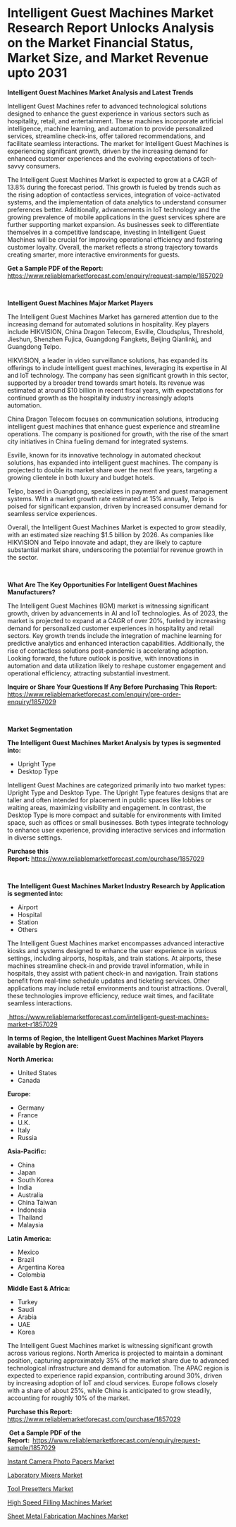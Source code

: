 <p><h1>Intelligent Guest Machines Market Research Report Unlocks Analysis on the Market Financial Status, Market Size, and Market Revenue upto 2031</h1></p><p><strong>Intelligent Guest Machines Market Analysis and Latest Trends</strong></p>
<p><p>Intelligent Guest Machines refer to advanced technological solutions designed to enhance the guest experience in various sectors such as hospitality, retail, and entertainment. These machines incorporate artificial intelligence, machine learning, and automation to provide personalized services, streamline check-ins, offer tailored recommendations, and facilitate seamless interactions. The market for Intelligent Guest Machines is experiencing significant growth, driven by the increasing demand for enhanced customer experiences and the evolving expectations of tech-savvy consumers.</p><p>The Intelligent Guest Machines Market is expected to grow at a CAGR of 13.8% during the forecast period. This growth is fueled by trends such as the rising adoption of contactless services, integration of voice-activated systems, and the implementation of data analytics to understand consumer preferences better. Additionally, advancements in IoT technology and the growing prevalence of mobile applications in the guest services sphere are further supporting market expansion. As businesses seek to differentiate themselves in a competitive landscape, investing in Intelligent Guest Machines will be crucial for improving operational efficiency and fostering customer loyalty. Overall, the market reflects a strong trajectory towards creating smarter, more interactive environments for guests.</p></p>
<p><strong>Get a Sample PDF of the Report:&nbsp;</strong> <a href="https://www.reliablemarketforecast.com/enquiry/request-sample/1857029?utm_campaign=1134&utm_medium=2&utm_source=Github&utm_content=ia&utm_term=20102024&utm_id=intelligent-guest-machines">https://www.reliablemarketforecast.com/enquiry/request-sample/1857029</a></p>
<p>&nbsp;</p>
<p><strong>Intelligent Guest Machines Major Market Players</strong></p>
<p><p>The Intelligent Guest Machines Market has garnered attention due to the increasing demand for automated solutions in hospitality. Key players include HIKVISION, China Dragon Telecom, Esville, Cloudsplus, Threshold, Jieshun, Shenzhen Fujica, Guangdong Fangkets, Beijing Qianlinkj, and Guangdong Telpo.</p><p>HIKVISION, a leader in video surveillance solutions, has expanded its offerings to include intelligent guest machines, leveraging its expertise in AI and IoT technology. The company has seen significant growth in this sector, supported by a broader trend towards smart hotels. Its revenue was estimated at around $10 billion in recent fiscal years, with expectations for continued growth as the hospitality industry increasingly adopts automation.</p><p>China Dragon Telecom focuses on communication solutions, introducing intelligent guest machines that enhance guest experience and streamline operations. The company is positioned for growth, with the rise of the smart city initiatives in China fueling demand for integrated systems.</p><p>Esville, known for its innovative technology in automated checkout solutions, has expanded into intelligent guest machines. The company is projected to double its market share over the next five years, targeting a growing clientele in both luxury and budget hotels.</p><p>Telpo, based in Guangdong, specializes in payment and guest management systems. With a market growth rate estimated at 15% annually, Telpo is poised for significant expansion, driven by increased consumer demand for seamless service experiences.</p><p>Overall, the Intelligent Guest Machines Market is expected to grow steadily, with an estimated size reaching $1.5 billion by 2026. As companies like HIKVISION and Telpo innovate and adapt, they are likely to capture substantial market share, underscoring the potential for revenue growth in the sector.</p></p>
<p>&nbsp;</p>
<p><strong>What Are The Key Opportunities For Intelligent Guest Machines Manufacturers?</strong></p>
<p><p>The Intelligent Guest Machines (IGM) market is witnessing significant growth, driven by advancements in AI and IoT technologies. As of 2023, the market is projected to expand at a CAGR of over 20%, fueled by increasing demand for personalized customer experiences in hospitality and retail sectors. Key growth trends include the integration of machine learning for predictive analytics and enhanced interaction capabilities. Additionally, the rise of contactless solutions post-pandemic is accelerating adoption. Looking forward, the future outlook is positive, with innovations in automation and data utilization likely to reshape customer engagement and operational efficiency, attracting substantial investment.</p></p>
<p><strong>Inquire or Share Your Questions If Any Before Purchasing This Report:</strong> <a href="https://www.reliablemarketforecast.com/enquiry/pre-order-enquiry/1857029?utm_campaign=1134&utm_medium=2&utm_source=Github&utm_content=ia&utm_term=20102024&utm_id=intelligent-guest-machines">https://www.reliablemarketforecast.com/enquiry/pre-order-enquiry/1857029</a></p>
<p>&nbsp;</p>
<p><strong>Market Segmentation</strong></p>
<p><strong>The Intelligent Guest Machines Market Analysis by types is segmented into:</strong></p>
<p><ul><li>Upright Type</li><li>Desktop Type</li></ul></p>
<p><p>Intelligent Guest Machines are categorized primarily into two market types: Upright Type and Desktop Type. The Upright Type features designs that are taller and often intended for placement in public spaces like lobbies or waiting areas, maximizing visibility and engagement. In contrast, the Desktop Type is more compact and suitable for environments with limited space, such as offices or small businesses. Both types integrate technology to enhance user experience, providing interactive services and information in diverse settings.</p></p>
<p><strong>Purchase this Report:&nbsp;</strong><a href="https://www.reliablemarketforecast.com/purchase/1857029?utm_campaign=1134&utm_medium=2&utm_source=Github&utm_content=ia&utm_term=20102024&utm_id=intelligent-guest-machines">https://www.reliablemarketforecast.com/purchase/1857029</a></p>
<p>&nbsp;</p>
<p><strong>The Intelligent Guest Machines Market Industry Research by Application is segmented into:</strong></p>
<p><ul><li>Airport</li><li>Hospital</li><li>Station</li><li>Others</li></ul></p>
<p><p>The Intelligent Guest Machines market encompasses advanced interactive kiosks and systems designed to enhance the user experience in various settings, including airports, hospitals, and train stations. At airports, these machines streamline check-in and provide travel information, while in hospitals, they assist with patient check-in and navigation. Train stations benefit from real-time schedule updates and ticketing services. Other applications may include retail environments and tourist attractions. Overall, these technologies improve efficiency, reduce wait times, and facilitate seamless interactions.</p></p>
<p><a href="https://www.reliablemarketforecast.com/intelligent-guest-machines-market-r1857029?utm_campaign=1134&utm_medium=2&utm_source=Github&utm_content=ia&utm_term=20102024&utm_id=intelligent-guest-machines">&nbsp;https://www.reliablemarketforecast.com/intelligent-guest-machines-market-r1857029</a></p>
<p><strong>In terms of Region, the Intelligent Guest Machines Market Players available by Region are:</strong></p>
<p>
    <p> <strong> North America: </strong>
        <ul>
            <li>United States</li>
            <li>Canada</li>
        </ul>
        </p> 
    <p> <strong> Europe: </strong>
        <ul>
            <li>Germany</li>
            <li>France</li>
            <li>U.K.</li>
            <li>Italy</li>
            <li>Russia</li>
        </ul>
        </p> 
    <p> <strong> Asia-Pacific: </strong>
        <ul>
            <li>China</li>
            <li>Japan</li>
            <li>South Korea</li>
            <li>India</li>
            <li>Australia</li>
            <li>China Taiwan</li>
            <li>Indonesia</li>
            <li>Thailand</li>
            <li>Malaysia</li>
        </ul>
        </p> 
    <p> <strong> Latin America: </strong>
        <ul>
            <li>Mexico</li>
            <li>Brazil</li>
            <li>Argentina Korea</li>
            <li>Colombia</li>
        </ul>
        </p> 
    <p> <strong> Middle East & Africa: </strong>
        <ul>
            <li>Turkey</li>
            <li>Saudi</li>
            <li>Arabia</li>
            <li>UAE</li>
            <li>Korea</li>
        </ul>
    </p>
    </p>
<p><p>The Intelligent Guest Machines market is witnessing significant growth across various regions. North America is projected to maintain a dominant position, capturing approximately 35% of the market share due to advanced technological infrastructure and demand for automation. The APAC region is expected to experience rapid expansion, contributing around 30%, driven by increasing adoption of IoT and cloud services. Europe follows closely with a share of about 25%, while China is anticipated to grow steadily, accounting for roughly 10% of the market.</p></p>
<p><strong>Purchase this Report: </strong><a href="https://www.reliablemarketforecast.com/purchase/1857029?utm_campaign=1134&utm_medium=2&utm_source=Github&utm_content=ia&utm_term=20102024&utm_id=intelligent-guest-machines">https://www.reliablemarketforecast.com/purchase/1857029</a></p>
<p>&nbsp;<strong>Get a Sample PDF of the Report:&nbsp;&nbsp;</strong><a href="https://www.reliablemarketforecast.com/enquiry/request-sample/1857029?utm_campaign=1134&utm_medium=2&utm_source=Github&utm_content=ia&utm_term=20102024&utm_id=intelligent-guest-machines">https://www.reliablemarketforecast.com/enquiry/request-sample/1857029</a></p>
<p><strong></strong></p>
<p><p><a href="https://github.com/alea79alre/Market-Research-Report-List-1/blob/main/instant-camera-photo-papers-market.md?utm_campaign=1134&utm_medium=2&utm_source=Github&utm_content=ia&utm_term=20102024&utm_id=intelligent-guest-machines">Instant Camera Photo Papers Market</a></p><p><a href="https://issuu.com/reportprime-2/docs/laboratory-mixers-market-size-2030._1eedc8175bdc94?utm_campaign=1134&utm_medium=2&utm_source=Github&utm_content=ia&utm_term=20102024&utm_id=intelligent-guest-machines">Laboratory Mixers Market</a></p><p><a href="https://issuu.com/reportprime-2/docs/tool-presetters-market-size-2030.pp_d54b2321c76da4?utm_campaign=1134&utm_medium=2&utm_source=Github&utm_content=ia&utm_term=20102024&utm_id=intelligent-guest-machines">Tool Presetters Market</a></p><p><a href="https://www.linkedin.com/pulse/high-speed-filling-machines-market-velocity-14-cagr-trajectory-us3ef?utm_campaign=1134&utm_medium=2&utm_source=Github&utm_content=ia&utm_term=20102024&utm_id=intelligent-guest-machines">High Speed Filling Machines Market</a></p><p><a href="https://www.linkedin.com/pulse/sheet-metal-fabrication-machines-market-revolution-size-b7cvf?utm_campaign=1134&utm_medium=2&utm_source=Github&utm_content=ia&utm_term=20102024&utm_id=intelligent-guest-machines">Sheet Metal Fabrication Machines Market</a></p></p>